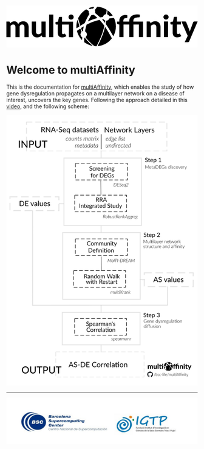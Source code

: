 ![](img/multiAffinty-logo.png)

# Welcome to multiAffinity
This is the documentation for [multiAffinity](https://github.com/bsc-life/multiAffinity), which enables the study of how gene dysregulation propagates on a multilayer network on a disease of interest, uncovers the key genes. Following the approach detailed in this [video](https://www.youtube.com/watch?v=1tcwczu47aI), and the following scheme:

![](img/multiAffinity_workflow.png)
<br>

-------------------------------------------------------------------------

![](img/logos-project.jpg)
